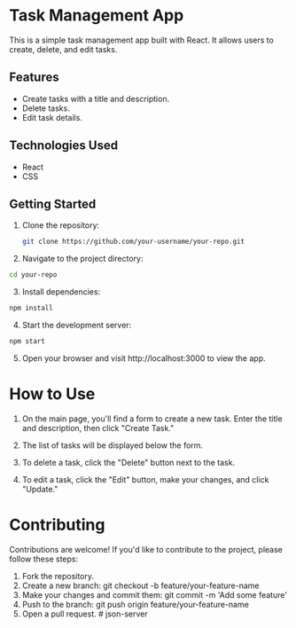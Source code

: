 # Task Management App

This is a simple task management app built with React. It allows users to create, delete, and edit tasks.

## Features

- Create tasks with a title and description.
- Delete tasks.
- Edit task details.

## Technologies Used

- React
- CSS

## Getting Started

1. Clone the repository:

   ```bash
   git clone https://github.com/your-username/your-repo.git
   ```

2. Navigate to the project directory:

```bash
cd your-repo
```

3. Install dependencies:

```bash
npm install
```

4. Start the development server:

```bash
npm start
```

5. Open your browser and visit http://localhost:3000 to view the app.

# How to Use

1. On the main page, you'll find a form to create a new task. Enter the title and description, then click "Create Task."

2. The list of tasks will be displayed below the form.

3. To delete a task, click the "Delete" button next to the task.

4. To edit a task, click the "Edit" button, make your changes, and click "Update."

# Contributing

Contributions are welcome! If you'd like to contribute to the project, please follow these steps:

1. Fork the repository.
2. Create a new branch: git checkout -b feature/your-feature-name
3. Make your changes and commit them: git commit -m 'Add some feature'
4. Push to the branch: git push origin feature/your-feature-name
5. Open a pull request.
#   j s o n - s e r v e r  
 